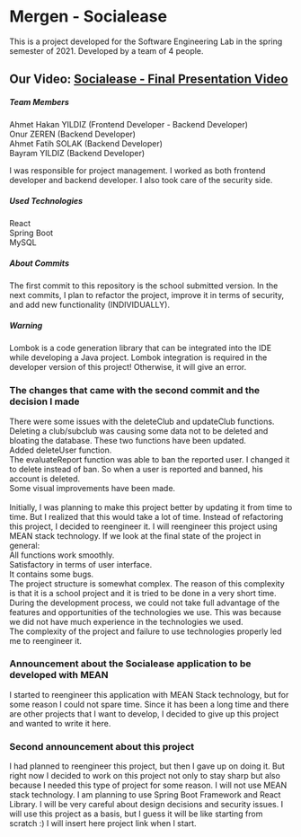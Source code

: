 # Mergen - Socialease
This is a project developed for the Software Engineering Lab in the spring semester of 2021. Developed by a team of 4 people.
## Our Video: [Socialease - Final Presentation Video](https://www.youtube.com/watch?v=y8nfwa5V0Xw)
##### Team Members
Ahmet Hakan YILDIZ (Frontend Developer - Backend Developer)<br/>
Onur ZEREN (Backend Developer)<br/>
Ahmet Fatih SOLAK (Backend Developer)<br/>
Bayram YILDIZ (Backend Developer)<br/>

I was responsible for project management. I worked as both frontend developer and backend developer. I also took care of the security side.

##### Used Technologies
React<br/>
Spring Boot<br/>
MySQL<br/>
##### About Commits
The first commit to this repository is the school submitted version. In the next commits, I plan to refactor the project, improve it in terms of security, and add new functionality (INDIVIDUALLY).

##### Warning
Lombok is a code generation library that can be integrated into the IDE while developing a Java project. Lombok integration is required in the developer version of this project! Otherwise, it will give an error.

### The changes that came with the second commit and the decision I made
There were some issues with the deleteClub and updateClub functions. Deleting a club/subclub was causing some data not to be deleted and bloating the database. These two functions have been updated.</br>
Added deleteUser function.</br>
The evaluateReport function was able to ban the reported user. I changed it to delete instead of ban. So when a user is reported and banned, his account is deleted.</br>
Some visual improvements have been made.</br></br>
Initially, I was planning to make this project better by updating it from time to time. But I realized that this would take a lot of time. Instead of refactoring this project, I decided to reengineer it. I will reengineer this project using MEAN stack technology. If we look at the final state of the project in general:</br>
All functions work smoothly.</br>
Satisfactory in terms of user interface.</br>
It contains some bugs.</br>
The project structure is somewhat complex. The reason of this complexity is that it is a school project and it is tried to be done in a very short time.</br>
During the development process, we could not take full advantage of the features and opportunities of the technologies we use. This was because we did not have much experience in the technologies we used.</br>
The complexity of the project and failure to use technologies properly led me to reengineer it.<br/>
### Announcement about the Socialease application to be developed with MEAN
I started to reengineer this application with MEAN Stack technology, but for some reason I could not spare time. Since it has been a long time and there are other projects that I want to develop, I decided to give up this project and wanted to write it here.
### Second announcement about this project
I had planned to reengineer this project, but then I gave up on doing it. But right now I decided to work on this project not only to stay sharp but also because I needed this type of project for some reason. I will not use MEAN stack technology. I am planning to use Spring Boot Framework and React Library. I will be very careful about design decisions and security issues. I will use this project as a basis, but I guess it will be like starting from scratch :) I will insert here project link when I start.



